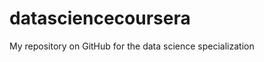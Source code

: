 datasciencecoursera
===================

My repository on GitHub for the data science specialization

